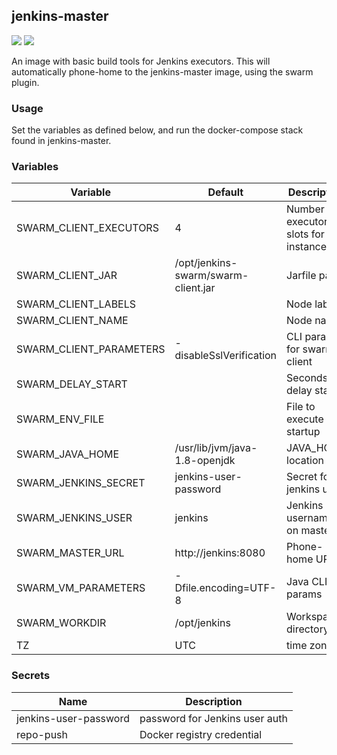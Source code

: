 ## jenkins-master
[![](https://images.microbadger.com/badges/version/instantlinux/jenkins-slave.svg)](https://microbadger.com/images/instantlinux/jenkins-slave "Version badge") [![](https://images.microbadger.com/badges/image/instantlinux/jenkins-slave.svg)](https://microbadger.com/images/instantlinux/jenkins-slave "Image badge")

An image with basic build tools for Jenkins executors. This will
automatically phone-home to the jenkins-master image, using the
swarm plugin.

### Usage
Set the variables as defined below, and run the docker-compose stack
found in jenkins-master.

### Variables

Variable | Default | Description
-------- | ------- | -----------
SWARM_CLIENT_EXECUTORS | 4 | Number of executor slots for this instance
SWARM_CLIENT_JAR | /opt/jenkins-swarm/swarm-client.jar | Jarfile path
SWARM_CLIENT_LABELS |  | Node labels
SWARM_CLIENT_NAME |  | Node name
SWARM_CLIENT_PARAMETERS | -disableSslVerification | CLI params for swarm client
SWARM_DELAY_START |  | Seconds to delay start
SWARM_ENV_FILE |  | File to execute at startup
SWARM_JAVA_HOME | /usr/lib/jvm/java-1.8-openjdk | JAVA_HOME location
SWARM_JENKINS_SECRET | jenkins-user-password | Secret for jenkins user
SWARM_JENKINS_USER | jenkins | Jenkins username on master
SWARM_MASTER_URL | http://jenkins:8080 | Phone-home URL
SWARM_VM_PARAMETERS | -Dfile.encoding=UTF-8 | Java CLI params
SWARM_WORKDIR | /opt/jenkins | Workspace directory
TZ | UTC | time zone

### Secrets
Name | Description
---- | -----------
jenkins-user-password | password for Jenkins user auth
repo-push | Docker registry credential
